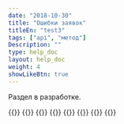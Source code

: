 ```yaml
---
date: "2018-10-30"
title: "Ошибки заявок"
titleEn: "test3"
tags: ["api", "метод"]
Description: ""
type: help_doc
layout: help_doc
weight: 4
showLikeBtn: true
---
```


Раздел в разработке.


{{<seeAlso>}}
    {{<seeAlsoItem link="/all_orders/templates_and_drafts/" text="Черновики и шаблоны">}}
    {{<seeAlsoItem link="/all_orders/tagging/" text="Тегирование">}}
    {{<seeAlsoItem link="/all_orders/errors/" text="Ошибки заявок">}}
    {{<seeAlsoItem link="/all_orders/popular_questions/" text="Как восстановить отмененную заявку?">}}
    {{<seeAlsoItem link="/all_orders/popular_questions/" text="Как скорректировать заявку?">}}
    {{<seeAlsoItem link="/all_orders/popular_questions/" text="Когда заявка перемещается в архив?">}}
{{</seeAlso>}}